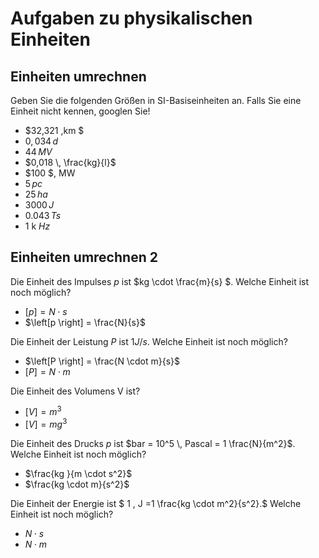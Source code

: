# Aufgaben zu physikalischen Einheiten

## Einheiten umrechnen
Geben Sie die folgenden Größen in SI-Basiseinheiten an. Falls Sie eine Einheit nicht kennen, googlen Sie!
* $32,321 \,km $
* $0,034 \,d$
* $44 \, MV$
* $0,018 \, \frac{kg}{l}$
* $100 $\, MW
* $5 \,pc$
* $25 \, ha$
* $3000 \, J$
* $0.043 \, Ts$
* $1$ k $Hz$

## Einheiten umrechnen 2

Die Einheit des Impulses $p$ ist $kg \cdot \frac{m}{s} $. Welche Einheit ist noch möglich?

* $\left[p \right] = N \cdot s$
* $\left[p \right] = \frac{N}{s}$

Die Einheit der Leistung $P$ ist $1  J / s$. Welche Einheit ist noch möglich?

* $\left[P \right] = \frac{N \cdot m}{s}$
*  $\left[P \right] = N \cdot m$

Die Einheit des Volumens V ist?

* $\left[V \right] = m^3$
* $\left[V \right] = mg^3$

Die Einheit des Drucks $p$ ist $bar = 10^5 \, Pascal = 1 \frac{N}{m^2}$. Welche Einheit ist noch möglich?

* $\frac{kg }{m \cdot s^2}$
* $\frac{kg \cdot m}{s^2}$

Die Einheit der Energie ist $ 1 \, J  =1 \frac{kg \cdot m^2}{s^2}.$  Welche Einheit ist noch möglich?

* $N \cdot s$
* $N \cdot m$
